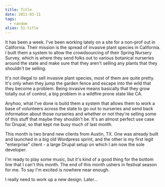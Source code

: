 ```yaml
---
title: Title
date: 2011-03-11
tags: 
  - random
alias: 51-title
---
```


It has been a week. I've been working lately on a site for a non-prof out in California. Their mission is the spread of invasive plant species in California. I built them a system to allow the crowdsourcing of their Spring Nursery Survey, which is where they send folks out to various botanical nurseries around the state and make sure that they aren't selling any plants that they shouldn't be selling.

It's not illegal to sell invasive plant species, most of them are quite pretty. It's only when they jump the garden fence and escape into the wild that they become a problem. Being invasive means basically that they grow totally out of control, a big problem in a wildfire prone state like CA.

Anyhoo, what I've done is build them a system that allows them to work a base of volunteers across the state to go out to nurseries and send back information about those nurseries and whether or not they're selling some of this stuff that maybe they shouldn't be. It's an almost perfect use case for Drupal, so that kept me busy much of last month.

This month is two brand new clients from Austin, TX. One was already built and launched in a big old Wordpress sprint, and the other is my first legit "enterprise" client - a large Drupal setup on which I am now the sole developer.

I'm ready to play some music, but it's kind of a good thing for the bottom line that I can't this month. The end of this month ushers in festival season for me. To say I'm excited is nowhere near enough.

I really need to work up a new design. Later...